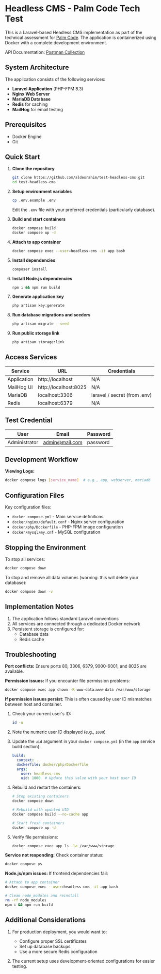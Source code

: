 # Headless CMS - Palm Code Tech Test

This is a Laravel-based Headless CMS implementation as part of the technical assessment
for [Palm Code](https://palm-co.de). The application is containerized using Docker with a complete development
environment.

API Documentation: [Postman Collection](https://www.postman.com/aldesrahim/workspace/public-workspace/collection/5821447-d247d8a8-5901-4e73-a42f-b64362ec669b?action=share&creator=5821447)

## System Architecture

The application consists of the following services:

- **Laravel Application** (PHP-FPM 8.3)
- **Nginx Web Server**
- **MariaDB Database**
- **Redis** for caching
- **MailHog** for email testing

## Prerequisites

- Docker Engine
- Git

## Quick Start

1. **Clone the repository**
   ```bash
   git clone https://github.com/aldesrahim/test-headless-cms.git
   cd test-headless-cms
   ```

2. **Setup environment variables**
   ```bash
   cp .env.example .env
   ```
   Edit the `.env` file with your preferred credentials (particularly database).

3. **Build and start containers**
   ```bash
   docker compose build
   docker compose up -d
   ```

4. **Attach to app container**
    ```bash
    docker compose exec --user=headless-cms -it app bash
    ```

5. **Install dependencies**
   ```bash
   composer install
   ```

6. **Install Node.js dependencies**
   ```bash
   npm i && npm run build
   ```

7. **Generate application key**
   ```bash
   php artisan key:generate
   ```

8. **Run database migrations and seeders**
   ```bash
   php artisan migrate --seed
   ```

9. **Run public storage link**
   ```bash
   php artisan storage:link
   ```

## Access Services

| Service     | URL                   | Credentials                  |
|-------------|-----------------------|------------------------------|
| Application | http://localhost      | N/A                          |
| MailHog UI  | http://localhost:8025 | N/A                          |
| MariaDB     | localhost:3306        | laravel / secret (from .env) |
| Redis       | localhost:6379        | N/A                          |

## Test Credential

| User          | Email                 | Password                     |
|---------------|-----------------------|------------------------------|
| Administrator | admin@mail.com        | password                     |

## Development Workflow

**Viewing Logs:**

```bash
docker compose logs [service_name]  # e.g., app, webserver, mariadb
```

## Configuration Files

Key configuration files:

- `docker compose.yml` - Main service definitions
- `docker/nginx/default.conf` - Nginx server configuration
- `docker/php/Dockerfile` - PHP-FPM image configuration
- `docker/mysql/my.cnf` - MySQL configuration

## Stopping the Environment

To stop all services:

```bash
docker compose down
```

To stop and remove all data volumes (warning: this will delete your database):

```bash
docker compose down -v
```

## Implementation Notes

1. The application follows standard Laravel conventions
2. All services are connected through a dedicated Docker network
3. Persistent storage is configured for:
    - Database data
    - Redis cache

## Troubleshooting

**Port conflicts:** Ensure ports 80, 3306, 6379, 9000-9001, and 8025 are available.

**Permission issues:** If you encounter file permission problems:

```bash
docker compose exec app chown -R www-data:www-data /var/www/storage
```

**If permission issues persist:** This is often caused by user ID mismatches between host and container.

1. Check your current user's ID:
    ```bash
    id -u
    ```

2. Note the numeric user ID displayed (e.g., `1000`)

3. Update the `uid` argument in your `docker compose.yml` (in the `app` service build section):
    ```yaml
    build:
      context: .
      dockerfile: docker/php/Dockerfile
      args:
        user: headless-cms
        uid: 1000  # Update this value with your host user ID
    ```

4. Rebuild and restart the containers:
    ```bash
    # Stop existing containers
    docker compose down
    
    # Rebuild with updated UID
    docker compose build --no-cache app
    
    # Start fresh containers
    docker compose up -d
    ```

5. Verify file permissions:
    ```bash
    docker compose exec app ls -la /var/www/storage
    ```

**Service not responding:** Check container status:

```bash
docker compose ps
```

**Node.js/npm issues:** If frontend dependencies fail:

```bash
# Attach to app container
docker compose exec --user=headless-cms -it app bash

# Clean node_modules and reinstall
rm -rf node_modules
npm i && npm run build
```

## Additional Considerations

1. For production deployment, you would want to:
    - Configure proper SSL certificates
    - Set up database backups
    - Use a more secure Redis configuration

2. The current setup uses development-oriented configurations for easier testing.
